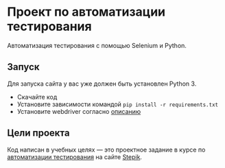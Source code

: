 # Проект по автоматизации тестирования

Автоматизация тестирования с помощью Selenium и Python.

## Запуск

Для запуска сайта у вас уже должен быть установлен Python 3.

- Скачайте код
- Установите зависимости командой `pip install -r requirements.txt`
- Установите webdriver согласно [описанию](https://stepik.org/lesson/25969/step/8)

## Цели проекта

Код написан в учебных целях — это проектное задание в курсе по [автоматизации тестирования](https://stepik.org/course/575/syllabus) на сайте [Stepik](https://stepik.org/).